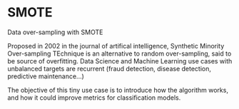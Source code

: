 # SMOTE
Data over-sampling with SMOTE 

Proposed in 2002 in the journal of artifical intelligence, Synthetic Minority Over-sampling TEchnique is an alternative to random over-sampling, said to be source of overfitting. 
Data Science and Machine Learning use cases with unbalanced targets are recurrent (fraud detection, disease detection, predictive maintenance...)

The objective of this tiny use case is to introduce how the algorithm works, and how it could improve metrics for classification models.


